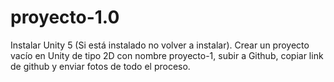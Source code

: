 # proyecto-1.0
Instalar Unity 5 (Si está instalado no volver a instalar). Crear un proyecto vacío en Unity de tipo 2D con nombre proyecto-1, subir a Github, copiar link de github y enviar fotos de todo el proceso.
